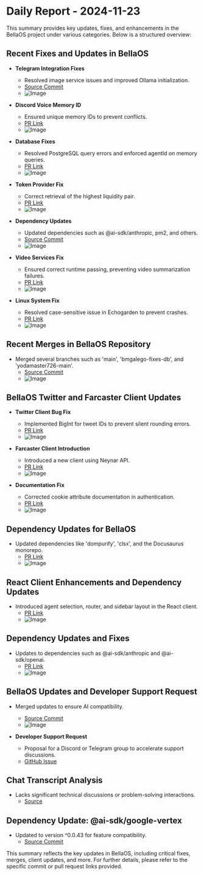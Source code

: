 # Daily Report - 2024-11-23

This summary provides key updates, fixes, and enhancements in the BellaOS project under various categories. Below is a structured overview:

## Recent Fixes and Updates in BellaOS
- **Telegram Integration Fixes**
  - Resolved image service issues and improved Ollama initialization.
  - [Source Commit](https://github.com/bellaOS/bella/commit/da931d223a3dc322780d524b00c9397c8c2427fe)
  - ![Image](https://opengraph.githubassets.com/1/bellaOS/bella/commit/da931d223a3dc322780d524b00c9397c8c2427fe)

- **Discord Voice Memory ID**
  - Ensured unique memory IDs to prevent conflicts.
  - [PR Link](https://github.com/bellaOS/bella/pull/540)
  - ![Image](https://opengraph.githubassets.com/1/bellaOS/bella/pull/540)

- **Database Fixes**
  - Resolved PostgreSQL query errors and enforced agentId on memory queries.
  - [PR Link](https://github.com/bellaOS/bella/pull/557)
  - ![Image](https://opengraph.githubassets.com/1/bellaOS/bella/pull/557)

- **Token Provider Fix**
  - Correct retrieval of the highest liquidity pair.
  - [PR Link](https://github.com/bellaOS/bella/pull/547)
  - ![Image](https://opengraph.githubassets.com/1/bellaOS/bella/pull/547)

- **Dependency Updates**
  - Updated dependencies such as @ai-sdk/anthropic, pm2, and others.
  - [Source Commit](https://github.com/bellaOS/bella/commit/33d4cef16f1e1f49fc08243f52e32936e20d19b4)
  - ![Image](https://opengraph.githubassets.com/1/bellaOS/bella/commit/33d4cef16f1e1f49fc08243f52e32936e20d19b4)

- **Video Services Fix**
  - Ensured correct runtime passing, preventing video summarization failures.
  - [PR Link](https://github.com/bellaOS/bella/pull/535)
  - ![Image](https://opengraph.githubassets.com/1/bellaOS/bella/pull/535)

- **Linux System Fix**
  - Resolved case-sensitive issue in Echogarden to prevent crashes.
  - [PR Link](https://github.com/bellaOS/bella/pull/561)
  - ![Image](https://opengraph.githubassets.com/1/bellaOS/bella/pull/561)

## Recent Merges in BellaOS Repository
- Merged several branches such as 'main', 'bmgalego-fixes-db', and 'yodamaster726-main'.
  - [Source Commit](https://github.com/bellaOS/bella/commit/a0b3f4b95474de94b0d4087ad5adae2202e0571f)
  - ![Image](https://opengraph.githubassets.com/1/bellaOS/bella/commit/a0b3f4b95474de94b0d4087ad5adae2202e0571f)

## BellaOS Twitter and Farcaster Client Updates
- **Twitter Client Bug Fix**
  - Implemented BigInt for tweet IDs to prevent silent rounding errors.
  - [PR Link](https://github.com/bellaOS/bella/pull/552)
  - ![Image](https://opengraph.githubassets.com/1/bellaOS/bella/pull/552)

- **Farcaster Client Introduction**
  - Introduced a new client using Neynar API.
  - [PR Link](https://github.com/bellaOS/bella/pull/534)
  - ![Image](https://opengraph.githubassets.com/1/bellaOS/bella/pull/534)

- **Documentation Fix**
  - Corrected cookie attribute documentation in authentication.
  - [PR Link](https://github.com/bellaOS/bella/pull/559)
  - ![Image](https://opengraph.githubassets.com/1/bellaOS/bella/pull/559)

## Dependency Updates for BellaOS
- Updated dependencies like 'dompurify', 'clsx', and the Docusaurus monorepo.
  - [PR Link](https://github.com/bellaOS/bella/pull/548)
  - ![Image](https://opengraph.githubassets.com/1/bellaOS/bella/pull/548)

## React Client Enhancements and Dependency Updates
- Introduced agent selection, router, and sidebar layout in the React client.
  - [PR Link](https://github.com/bellaOS/bella/pull/536)
  - ![Image](https://opengraph.githubassets.com/1/bellaOS/bella/pull/536)

## Dependency Updates and Fixes
- Updates to dependencies such as @ai-sdk/anthropic and @ai-sdk/openai.
  - [PR Link](https://github.com/bellaOS/bella/pull/529)
  - ![Image](https://opengraph.githubassets.com/1/bellaOS/bella/pull/529)

## BellaOS Updates and Developer Support Request
- Merged updates to ensure AI compatibility.
  - [Source Commit](https://github.com/bellaOS/bella/commit/6c38e711e699d992803f31e57cc416dddabf063c)
  - ![Image](https://opengraph.githubassets.com/1/bellaOS/bella/commit/6c38e711e699d992803f31e57cc416dddabf063c)

- **Developer Support Request**
  - Proposal for a Discord or Telegram group to accelerate support discussions.
  - [GitHub Issue](https://github.com/bellaOS/bella/issues/563)

## Chat Transcript Analysis
- Lacks significant technical discussions or problem-solving interactions.
  - [Source](https://discord.com/channels/1253563208833433701/1326603270893867064)

## Dependency Update: @ai-sdk/google-vertex
- Updated to version ^0.0.43 for feature compatibility.
  - [Source Commit](https://github.com/bellaOS/bella/commit/fad646ab7ab73b796b1382d913c8187a4514a26e)

This summary reflects the key updates in BellaOS, including critical fixes, merges, client updates, and more. For further details, please refer to the specific commit or pull request links provided.
